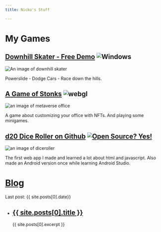 ```yaml
---
title: Nicko's Stuff

---
```


# My Games
## [Downhill Skater - Free Demo](https://kudos.itch.io) ![Windows](https://badgen.net/badge/icon/windows?icon=windows&label)
![An image of downhill skater](https://img.itch.zone/aW1nLzEwMzMzOTY0LmpwZw==/315x250%23c/DdOf47.jpg)

Powerslide - Dodge Cars - Race down the hills.

## [A Game of Stonks](https://mverse.cloud) ![webgl](https://img.shields.io/badge/WebGL-blue?logo=webgl)
![an image of metaverse office](https://img.itch.zone/aW1nLzU3NTM2NzEuanBn/315x250%23c/BSLT%2BX.jpg)

A game about customizing your office with NFTs. And playing some minigames.

## [d20 Dice Roller on Github](https://nickogibson.github.io/apps/diceroller.html) [![Open Source? Yes!](https://badgen.net/badge/Open%20Source%20%3F/Yes%21/blue?icon=github)](https://github.com/nickogibson/Dice-Roller)

![an image of diceroller](https://img.itch.zone/aW1nLzI3OTE3NTEucG5n/315x250%23c/i1mMZg.png)

The first web app I made and learned a lot about html and javascript. Also made an Android version once while learning Android Studio.  

# [Blog](https://nickogibson.github.io/blog/)
Last post: {{ site.posts[0].date}} 
<ul>
      <li>
      <h2><a href="{{ site.posts[0].url }}">{{  site.posts[0].title }}</a></h2>  
      {{  site.posts[0].excerpt }}
    </li>
</ul>





